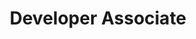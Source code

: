 ---
title: 'Developer Associate'
company: 'Amazon Web Services'
companyRank: -1
url: 'https://www.credly.com/badges/9d973599-d45a-4564-9bcb-65a9e517f3a5/public_url'
issueDate: '2024-08-19'
expiryDate: '2027-09-01'
certRank: 2
---